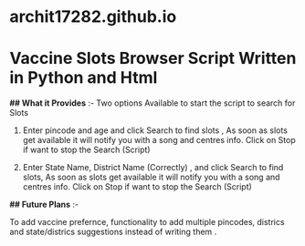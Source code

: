 # archit17282.github.io


 
# Vaccine Slots Browser Script Written in Python and Html 

**## What it Provides** :-
Two options Available to start the script to search for Slots 

1. Enter pincode and age and click Search to find slots , As soon as slots get available it will notify you with a song and centres info. 
   Click on Stop if want to stop the Search (Script)
   
2. Enter State Name, District Name (Correctly) , and click Search to find slots, As soon as slots get available it will notify you with a song and centres info. 
   Click on Stop if want to stop the Search (Script)

**## Future Plans** :-

To add vaccine prefernce, functionality to add multiple pincodes, districs and state/districs suggestions instead of writing them .

